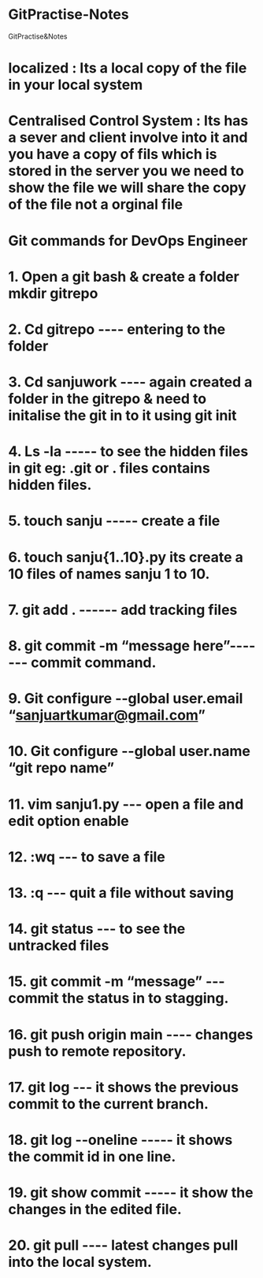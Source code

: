 # GitPractise-Notes
GitPractise&amp;Notes
# localized : Its a local copy of the file in your local system
# Centralised Control System : Its has a sever and client involve into it and you have a copy of fils which is stored in the server you we need to show the file we will share the copy of the file not a orginal file
#     Git commands for DevOps Engineer
# 1. Open a git bash & create a folder mkdir gitrepo
# 2. Cd gitrepo  ---- entering to the folder 
# 3. Cd sanjuwork ---- again created a folder in the gitrepo & need to initalise the git in to it using git init
# 4. Ls -la ----- to see the hidden files in git  eg: .git or . files contains hidden files.
# 5. touch sanju ----- create a file 
# 6. touch sanju{1..10}.py its create a 10 files of names sanju 1 to 10.
# 7. git add . ------ add tracking files
# 8. git commit -m “message here”------- commit command.
# 9. Git configure --global  user.email “sanjuartkumar@gmail.com”
# 10. Git configure --global user.name “git repo name”
# 11. vim sanju1.py --- open a file and edit option enable
# 12. :wq --- to save a file 
# 13. :q --- quit a file without saving
# 14. git status --- to see the untracked files 
# 15. git commit -m “message” --- commit the status in to stagging.
# 16. git push origin main ---- changes push to remote repository. 
# 17. git log --- it shows the previous commit to the current branch.
# 18. git log --oneline ----- it shows the commit id in one line.
# 19. git show commit -----  it show the changes in the edited file.
# 20. git pull ---- latest changes pull into the local system.
